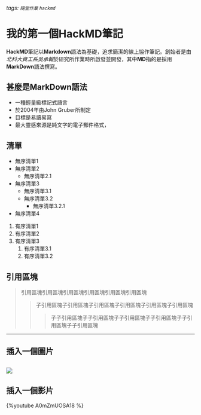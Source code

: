 ###### tags: `隨堂作業` `hackmd`

# 我的第一個HackMD筆記
**HackMD**筆記以**Markdown**語法為基礎，追求簡潔的線上協作筆記。創始者是由*北科大資工系吳承翰*於研究所作業時所啟發並開發，其中**MD**指的是採用**MarkDown**語法撰寫。
## 甚麼是MarkDown語法
- 一種輕量級標記式語言
- 於2004年由John Gruber所制定
- 目標是易讀易寫
- 最大靈感來源是純文字的電子郵件格式，
## 清單
- 無序清單1
- 無序清單2
    - 無序清單2.1
- 無序清單3
    - 無序清單3.1
    - 無序清單3.2
        - 無序清單3.2.1
- 無序清單4
1. 有序清單1
2. 有序清單2
3. 有序清單3
    1. 有序清單3.1
    2. 有序清單3.2
## 引用區塊
>引用區塊引用區塊引用區塊引用區塊引用區塊引用區塊
>>子引用區塊子引用區塊子引用區塊子引用區塊子引用區塊子引用區塊
>>>子子引用區塊子子引用區塊子子引用區塊子子引用區塊子子引用區塊子子引用區塊
---
## 插入一個圖片
![](https://i.imgur.com/l2Csc8q.gif)
---
## 插入一個影片
{%youtube A0mZmUOSA18 %}

```